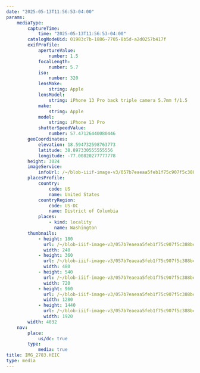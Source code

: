 ```yaml
---
date: "2025-05-13T11:56:53-04:00"
params:
    mediaType:
        captureTime:
            time: "2025-05-13T11:56:53-04:00"
        catalogNodeUid: 01983c7b-1886-7705-8b5d-a2d0257b417f
        exifProfile:
            apertureValue:
                number: 1.5
            focalLength:
                number: 5.7
            iso:
                number: 320
            lensMake:
                string: Apple
            lensModel:
                string: iPhone 13 Pro back triple camera 5.7mm f/1.5
            make:
                string: Apple
            model:
                string: iPhone 13 Pro
            shutterSpeedValue:
                number: 57.47126440080446
        geoCoordinates:
            elevation: 18.594732598763773
            latitude: 38.897330555555556
            longitude: -77.00820277777778
        height: 3024
        imageService:
            infoUrl: /~/blob-iiif-image-v3/057b7eaeaa5feb1f75c907f5c388bca32993aba556ab08a538c7805d52f5cca1/info.json
        placesProfile:
            country:
                code: US
                name: United States
            countryRegion:
                code: US-DC
                name: District of Columbia
            places:
                - kind: locality
                  name: Washington
        thumbnails:
            - height: 180
              url: /~/blob-iiif-image-v3/057b7eaeaa5feb1f75c907f5c388bca32993aba556ab08a538c7805d52f5cca1/full/240%2C180/0/default.jpg
              width: 240
            - height: 360
              url: /~/blob-iiif-image-v3/057b7eaeaa5feb1f75c907f5c388bca32993aba556ab08a538c7805d52f5cca1/full/480%2C360/0/default.jpg
              width: 480
            - height: 540
              url: /~/blob-iiif-image-v3/057b7eaeaa5feb1f75c907f5c388bca32993aba556ab08a538c7805d52f5cca1/full/720%2C540/0/default.jpg
              width: 720
            - height: 960
              url: /~/blob-iiif-image-v3/057b7eaeaa5feb1f75c907f5c388bca32993aba556ab08a538c7805d52f5cca1/full/1280%2C960/0/default.jpg
              width: 1280
            - height: 1440
              url: /~/blob-iiif-image-v3/057b7eaeaa5feb1f75c907f5c388bca32993aba556ab08a538c7805d52f5cca1/full/1920%2C1440/0/default.jpg
              width: 1920
        width: 4032
    nav:
        place:
            us/dc: true
        type:
            media: true
title: IMG_2783.HEIC
type: media
---
```

